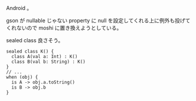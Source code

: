 Android 。

gson が nullable じゃない property に null を設定してくれる上に例外も投げてくれないので moshi に置き換えようとしている。

sealed class 良さそう。

```
sealed class K() {
  class A(val a: Int) : K()
  class B(val b: String) : K()
}
// ...
when (obj) {
  is A -> obj.a.toString()
  is B -> obj.b
}
```
